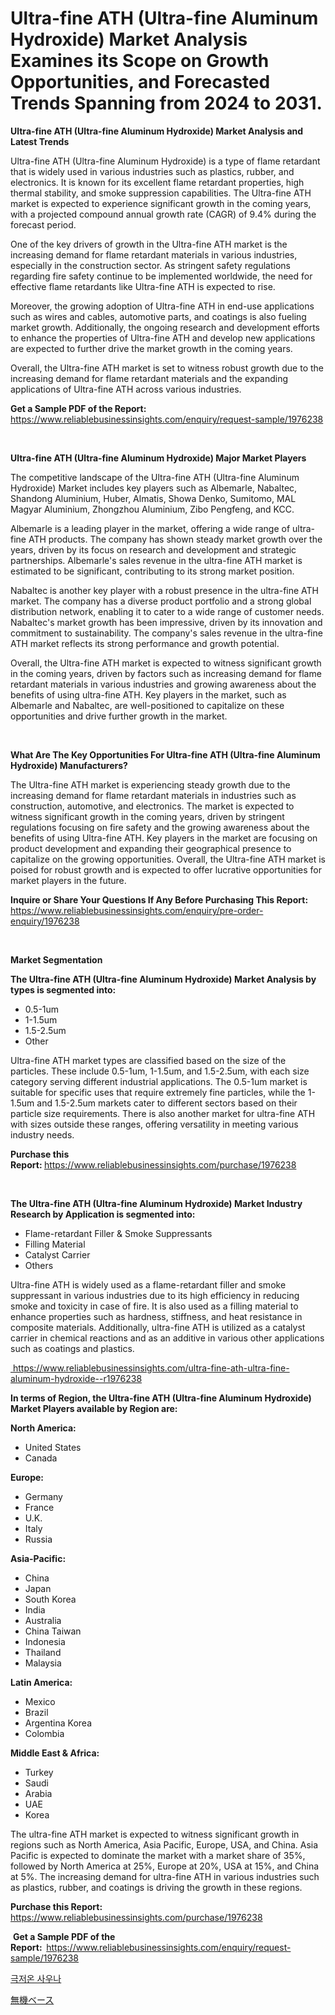 <p><h1>Ultra-fine ATH (Ultra-fine Aluminum Hydroxide) Market Analysis Examines its Scope on Growth Opportunities, and Forecasted Trends Spanning from 2024 to 2031.</h1></p><p><strong>Ultra-fine ATH (Ultra-fine Aluminum Hydroxide) Market Analysis and Latest Trends</strong></p>
<p><p>Ultra-fine ATH (Ultra-fine Aluminum Hydroxide) is a type of flame retardant that is widely used in various industries such as plastics, rubber, and electronics. It is known for its excellent flame retardant properties, high thermal stability, and smoke suppression capabilities. The Ultra-fine ATH market is expected to experience significant growth in the coming years, with a projected compound annual growth rate (CAGR) of 9.4% during the forecast period.</p><p>One of the key drivers of growth in the Ultra-fine ATH market is the increasing demand for flame retardant materials in various industries, especially in the construction sector. As stringent safety regulations regarding fire safety continue to be implemented worldwide, the need for effective flame retardants like Ultra-fine ATH is expected to rise.</p><p>Moreover, the growing adoption of Ultra-fine ATH in end-use applications such as wires and cables, automotive parts, and coatings is also fueling market growth. Additionally, the ongoing research and development efforts to enhance the properties of Ultra-fine ATH and develop new applications are expected to further drive the market growth in the coming years.</p><p>Overall, the Ultra-fine ATH market is set to witness robust growth due to the increasing demand for flame retardant materials and the expanding applications of Ultra-fine ATH across various industries.</p></p>
<p><strong>Get a Sample PDF of the Report:&nbsp;</strong> <a href="https://www.reliablebusinessinsights.com/enquiry/request-sample/1976238">https://www.reliablebusinessinsights.com/enquiry/request-sample/1976238</a></p>
<p>&nbsp;</p>
<p><strong>Ultra-fine ATH (Ultra-fine Aluminum Hydroxide) Major Market Players</strong></p>
<p><p>The competitive landscape of the Ultra-fine ATH (Ultra-fine Aluminum Hydroxide) Market includes key players such as Albemarle, Nabaltec, Shandong Aluminium, Huber, Almatis, Showa Denko, Sumitomo, MAL Magyar Aluminium, Zhongzhou Aluminium, Zibo Pengfeng, and KCC.</p><p>Albemarle is a leading player in the market, offering a wide range of ultra-fine ATH products. The company has shown steady market growth over the years, driven by its focus on research and development and strategic partnerships. Albemarle's sales revenue in the ultra-fine ATH market is estimated to be significant, contributing to its strong market position.</p><p>Nabaltec is another key player with a robust presence in the ultra-fine ATH market. The company has a diverse product portfolio and a strong global distribution network, enabling it to cater to a wide range of customer needs. Nabaltec's market growth has been impressive, driven by its innovation and commitment to sustainability. The company's sales revenue in the ultra-fine ATH market reflects its strong performance and growth potential.</p><p>Overall, the Ultra-fine ATH market is expected to witness significant growth in the coming years, driven by factors such as increasing demand for flame retardant materials in various industries and growing awareness about the benefits of using ultra-fine ATH. Key players in the market, such as Albemarle and Nabaltec, are well-positioned to capitalize on these opportunities and drive further growth in the market.</p></p>
<p>&nbsp;</p>
<p><strong>What Are The Key Opportunities For Ultra-fine ATH (Ultra-fine Aluminum Hydroxide) Manufacturers?</strong></p>
<p><p>The Ultra-fine ATH market is experiencing steady growth due to the increasing demand for flame retardant materials in industries such as construction, automotive, and electronics. The market is expected to witness significant growth in the coming years, driven by stringent regulations focusing on fire safety and the growing awareness about the benefits of using Ultra-fine ATH. Key players in the market are focusing on product development and expanding their geographical presence to capitalize on the growing opportunities. Overall, the Ultra-fine ATH market is poised for robust growth and is expected to offer lucrative opportunities for market players in the future.</p></p>
<p><strong>Inquire or Share Your Questions If Any Before Purchasing This Report:</strong> <a href="https://www.reliablebusinessinsights.com/enquiry/pre-order-enquiry/1976238">https://www.reliablebusinessinsights.com/enquiry/pre-order-enquiry/1976238</a></p>
<p>&nbsp;</p>
<p><strong>Market Segmentation</strong></p>
<p><strong>The Ultra-fine ATH (Ultra-fine Aluminum Hydroxide) Market Analysis by types is segmented into:</strong></p>
<p><ul><li>0.5-1um</li><li>1-1.5um</li><li>1.5-2.5um</li><li>Other</li></ul></p>
<p><p>Ultra-fine ATH market types are classified based on the size of the particles. These include 0.5-1um, 1-1.5um, and 1.5-2.5um, with each size category serving different industrial applications. The 0.5-1um market is suitable for specific uses that require extremely fine particles, while the 1-1.5um and 1.5-2.5um markets cater to different sectors based on their particle size requirements. There is also another market for ultra-fine ATH with sizes outside these ranges, offering versatility in meeting various industry needs.</p></p>
<p><strong>Purchase this Report:&nbsp;</strong><a href="https://www.reliablebusinessinsights.com/purchase/1976238">https://www.reliablebusinessinsights.com/purchase/1976238</a></p>
<p>&nbsp;</p>
<p><strong>The Ultra-fine ATH (Ultra-fine Aluminum Hydroxide) Market Industry Research by Application is segmented into:</strong></p>
<p><ul><li>Flame-retardant Filler & Smoke Suppressants</li><li>Filling Material</li><li>Catalyst Carrier</li><li>Others</li></ul></p>
<p><p>Ultra-fine ATH is widely used as a flame-retardant filler and smoke suppressant in various industries due to its high efficiency in reducing smoke and toxicity in case of fire. It is also used as a filling material to enhance properties such as hardness, stiffness, and heat resistance in composite materials. Additionally, ultra-fine ATH is utilized as a catalyst carrier in chemical reactions and as an additive in various other applications such as coatings and plastics.</p></p>
<p><a href="https://www.reliablebusinessinsights.com/ultra-fine-ath-ultra-fine-aluminum-hydroxide--r1976238">&nbsp;https://www.reliablebusinessinsights.com/ultra-fine-ath-ultra-fine-aluminum-hydroxide--r1976238</a></p>
<p><strong>In terms of Region, the Ultra-fine ATH (Ultra-fine Aluminum Hydroxide) Market Players available by Region are:</strong></p>
<p>
    <p> <strong> North America: </strong>
        <ul>
            <li>United States</li>
            <li>Canada</li>
        </ul>
        </p> 
    <p> <strong> Europe: </strong>
        <ul>
            <li>Germany</li>
            <li>France</li>
            <li>U.K.</li>
            <li>Italy</li>
            <li>Russia</li>
        </ul>
        </p> 
    <p> <strong> Asia-Pacific: </strong>
        <ul>
            <li>China</li>
            <li>Japan</li>
            <li>South Korea</li>
            <li>India</li>
            <li>Australia</li>
            <li>China Taiwan</li>
            <li>Indonesia</li>
            <li>Thailand</li>
            <li>Malaysia</li>
        </ul>
        </p> 
    <p> <strong> Latin America: </strong>
        <ul>
            <li>Mexico</li>
            <li>Brazil</li>
            <li>Argentina Korea</li>
            <li>Colombia</li>
        </ul>
        </p> 
    <p> <strong> Middle East & Africa: </strong>
        <ul>
            <li>Turkey</li>
            <li>Saudi</li>
            <li>Arabia</li>
            <li>UAE</li>
            <li>Korea</li>
        </ul>
    </p>
    </p>
<p><p>The ultra-fine ATH market is expected to witness significant growth in regions such as North America, Asia Pacific, Europe, USA, and China. Asia Pacific is expected to dominate the market with a market share of 35%, followed by North America at 25%, Europe at 20%, USA at 15%, and China at 5%. The increasing demand for ultra-fine ATH in various industries such as plastics, rubber, and coatings is driving the growth in these regions.</p></p>
<p><strong>Purchase this Report: </strong><a href="https://www.reliablebusinessinsights.com/purchase/1976238">https://www.reliablebusinessinsights.com/purchase/1976238</a></p>
<p>&nbsp;<strong>Get a Sample PDF of the Report:&nbsp;&nbsp;</strong><a href="https://www.reliablebusinessinsights.com/enquiry/request-sample/1976238">https://www.reliablebusinessinsights.com/enquiry/request-sample/1976238</a></p>
<p><strong></strong></p>
<p><p><a href="https://github.com/victorsharp87978/Market-Research-Report-List-2/blob/main/13814379691.md">극저온 사우나</a></p><p><a href="https://github.com/ycmtqqhvk3273/Market-Research-Report-List-3/blob/main/26625685410.md">無機ベース</a></p></p>